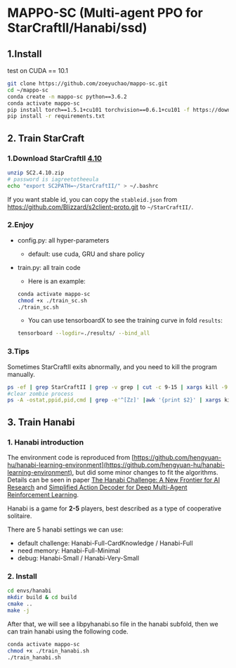 # MAPPO-SC (Multi-agent PPO for StarCraftII/Hanabi/ssd)

## 1.Install

test on CUDA == 10.1

```Bash
git clone https://github.com/zoeyuchao/mappo-sc.git
cd ~/mappo-sc
conda create -n mappo-sc python==3.6.2
conda activate mappo-sc
pip install torch==1.5.1+cu101 torchvision==0.6.1+cu101 -f https://download.pytorch.org/whl/torch_stable.html
pip install -r requirements.txt
```

## 2. Train StarCraft

### 1.Download StarCraftII [4.10](http://blzdistsc2-a.akamaihd.net/Linux/SC2.4.10.zip)

   ```Bash
   unzip SC2.4.10.zip
   # password is iagreetotheeula
   echo "export SC2PATH=~/StarCraftII/" > ~/.bashrc
   ```

   If you want stable id, you can copy the `stableid.json` from https://github.com/Blizzard/s2client-proto.git to `~/StarCraftII/`.

### 2.Enjoy 

- config.py: all hyper-parameters

  - default: use cuda, GRU and share policy

- train.py: all train code

  - Here is an example:

  ```Bash
  conda activate mappo-sc
  chmod +x ./train_sc.sh
  ./train_sc.sh
  ```

  - You can use tensorboardX to see the training curve in fold `results`:

  ```Bash
  tensorboard --logdir=./results/ --bind_all
  ```

### 3.Tips

   Sometimes StarCraftII exits abnormally, and you need to kill the program manually.

   ```Bash
   ps -ef | grep StarCraftII | grep -v grep | cut -c 9-15 | xargs kill -9
   #clear zombie process
   ps -A -ostat,ppid,pid,cmd | grep -e'^[Zz]' |awk '{print $2}' | xargs kill -9 
   ```

## 3. Train Hanabi

  ### 1. Hanabi introduction

The environment code is reproduced from [https://github.com/hengyuan-hu/hanabi-learning-environment](https://github.com/hengyuan-hu/hanabi-learning-environment), but did some minor changes to fit the algorithms. Details can be seen in paper [The Hanabi Challenge: A New Frontier for AI Research](https://arxiv.org/abs/1902.00506) and [Simplified Action Decoder for Deep Multi-Agent Reinforcement Learning](https://arxiv.org/abs/1912.02288).

Hanabi is a game for **2-5** players, best described as a type of cooperative solitaire.

There are 5 hanabi settings we can use:

- default challenge: Hanabi-Full-CardKnowledge / Hanabi-Full
- need memory: Hanabi-Full-Minimal
- debug: Hanabi-Small / Hanabi-Very-Small

### 2. Install

```Bash
cd envs/hanabi
mkdir build & cd build
cmake ..
make -j
```

After that, we will see a libpyhanabi.so file in the hanabi subfold, then we can train hanabi using the following code.

```Bash
conda activate mappo-sc
chmod +x ./train_hanabi.sh
./train_hanabi.sh
```

